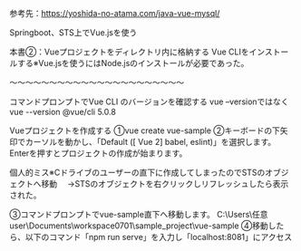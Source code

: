 参考先：https://yoshida-no-atama.com/java-vue-mysql/

Springboot、STS上でVue.jsを使う

本書②：Vueプロジェクトをディレクトリ内に格納する
Vue CLIをインストールする※Vue.jsを使うにはNode.jsのインストールが必要であった。


～～～～～～～～～～～～～～～～～～～～～～


コマンドプロンプトでVue CLI のバージョンを確認する
vue –versionではなくvue --version
@vue/cli 5.0.8

Vueプロジェクトを作成する
①vue create vue-sample
②キーボードの下矢印でカーソルを動かし、「Default ([ Vue 2] babel, eslint)」を選択します。Enterを押すとプロジェクトの作成が始まります。

個人的ミス※Cドライブのユーザーの直下に作成してしまったのでSTSのオブジェクトへ移動
　→STSのオブジェクトを右クリックしリフレッシュしたら表示された。

③コマンドプロンプトでvue-sample直下へ移動します。
C:\Users\任意user\Documents\workspace0701\sample_project\vue-sample
④移動したら、以下のコマンド「npm run serve」を入力し「localhost:8081」にアクセス

